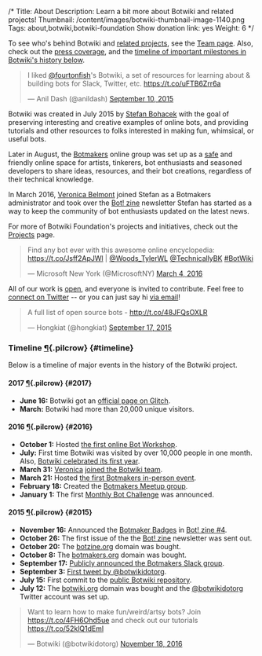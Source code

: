 /*
Title: About
Description: Learn a bit more about Botwiki and related projects!
Thumbnail: /content/images/botwiki-thumbnail-image-1140.png
Tags: about,botwiki,botwiki-foundation
Show donation link: yes
Weight: 6
*/

<div class="note">
  <p>
    To see who's behind Botwiki and <a href="/projects/">related projects</a>, see the <a href="/about/team/">Team page</a>. Also, check out the <a href="/about/press/">press coverage</a>, and the <a href="#timeline">timeline of important milestones in Botwiki's history below</a>.
  </p>
</div>


<blockquote class="twitter-tweet" data-cards="hidden" lang="en"><p lang="en" dir="ltr">I liked <a href="https://twitter.com/fourtonfish">@fourtonfish</a>&#39;s Botwiki, a set of resources for learning about &amp; building bots for Slack, Twitter, etc. <a href="https://t.co/uFTB6Zrr6a">https://t.co/uFTB6Zrr6a</a></p>&mdash; Anil Dash (@anildash) <a href="https://twitter.com/anildash/status/642120992932933632">September 10, 2015</a></blockquote>


Botwiki was created in July 2015 by [Stefan Bohacek](/about/team#stefan) with the goal of preserving interesting and creative examples of online bots, and providing tutorials and other resources to folks interested in making fun, whimsical, or useful bots. 

Later in August, the [Botmakers](https://botmakers.org/) online group was set up as a [safe](https://github.com/botwiki/botmakers.org/blob/master/Code%20of%20Conduct.md) and friendly online space for artists, tinkerers, bot enthusiasts and seasoned developers to share ideas, resources, and their bot creations, regardless of their technical knowledge.

In March 2016, [Veronica Belmont](/about/team#veronica) joined Stefan as a Botmakers administrator and took over the [Bot! zine](https://botzine.org/) newsletter Stefan has started as a way to keep the community of bot enthusiasts updated on the latest news.

For more of Botwiki Foundation's projects and initiatives, check out the [Projects](/projects) page.

<blockquote class="twitter-tweet" data-lang="en"><p lang="en" dir="ltr">Find any bot ever with this awesome online encyclopedia: <a href="https://t.co/Jsff2ApJWl">https://t.co/Jsff2ApJWl</a> | <a href="https://twitter.com/Woods_TylerWL">@Woods_TylerWL</a> <a href="https://twitter.com/TechnicallyBK">@TechnicallyBK</a> <a href="https://twitter.com/hashtag/BotWiki?src=hash">#BotWiki</a></p>&mdash; Microsoft New York (@MicrosoftNY) <a href="https://twitter.com/MicrosoftNY/status/705839362248982529">March 4, 2016</a></blockquote>


All of our work is [open](https://github.com/botwiki/), and everyone is invited to contribute. Feel free to [connect on Twitter](https://twitter.com/botwikidotorg) -- or you can just say hi [via email](mailto:stefan@botwiki.org?cc=v@veronicabelmont.com)!

<blockquote class="twitter-tweet" data-cards="hidden" lang="en"><p lang="en" dir="ltr">A full list of open source bots - <a href="http://t.co/48JFQsOXLR">http://t.co/48JFQsOXLR</a></p>&mdash; Hongkiat (@hongkiat) <a href="https://twitter.com/hongkiat/status/644447055847530496">September 17, 2015</a></blockquote>


### Timeline [¶](#timeline){.pilcrow} {#timeline}

Below is a timeline of major events in the history of the Botwiki project.

#### 2017 [¶](#2017){.pilcrow} {#2017}

- **June 16:** Botwiki got an [official page on Glitch](https://glitch.com/botwiki).
- **March:** Botwiki had more than 20,000 unique visitors.

#### 2016 [¶](#2016){.pilcrow} {#2016}

- **October 1:** Hosted [the first online Bot Workshop](https://botwiki.org/bot-workshops/botmaking-from-the-ground-up/).
- **July:** First time Botwiki was visited by over 10,000 people in one month. Also, [Botwiki celebrated its first year](https://fourtonfish.com/blog/2016-07-13-botwiki-one-year/).
- **March 31:** [Veronica](/about/team/#veronica) [joined the Botwiki team](https://github.com/botwiki/botwiki.org/commit/ba19c71042bdb8c7b36fc6a8c214f6d874dab543).
- **March 21:** Hosted [the first Botmakers in-person event](http://www.meetup.com/botmakers/events/228956424/).
- **February 18:** Created the [Botmakers Meetup group](http://www.meetup.com/botmakers/).
- **January 1:** The first [Monthly Bot Challenge](https://botwiki.org/monthly-bot-challenge/) was announced.

#### 2015 [¶](#2015){.pilcrow} {#2015}

- **November 16:** Announced the [Botmaker Badges](/botmaker-badges) in [Bot! zine #4](http://tinyletter.com/botzine/letters/the-bot-zine-issue-4).
- **October 26:** The first issue of the the [Bot! zine](http://tinyletter.com/botzine/letters/the-bot-zine-issue-1) newsletter was sent out.
- **October 20:** The [botzine.org](https://botzine.org) domain was bought.
- **October 8:** The [botmakers.org](https://botmakers.org) domain was bought.
- **September 17:** [Publicly announced the Botmakers Slack group](https://twitter.com/botwikidotorg/status/644517400738709504).
- **September 3:** [First tweet by @botwikidotorg](https://twitter.com/botwikidotorg/status/639459648580489216).
- **July 15:** First commit to the [public Botwiki repository](https://github.com/botwiki/botwiki.org/commit/590928d96bc33175a4417880375ee4e9032e79ef).
- **July 12:** The [botwiki.org](https://botwiki.org) domain was bought and the [@botwikidotorg](https://twitter.com/botwikidotorg) Twitter account was set up.


<blockquote class="twitter-tweet" data-lang="en"><p lang="en" dir="ltr">Want to learn how to make fun/weird/artsy bots? Join <a href="https://t.co/4FH6Ohd5ue">https://t.co/4FH6Ohd5ue</a>  and check out our tutorials <a href="https://t.co/52klQ1dEml">https://t.co/52klQ1dEml</a></p>&mdash; Botwiki (@botwikidotorg) <a href="https://twitter.com/botwikidotorg/status/799687419259797504">November 18, 2016</a></blockquote>

<script async src="//platform.twitter.com/widgets.js" charset="utf-8"></script>
